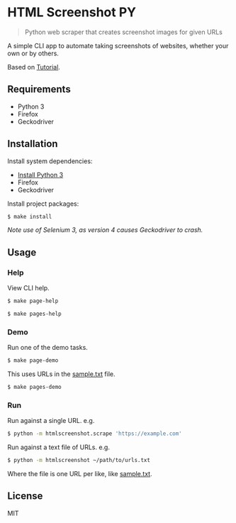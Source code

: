 # HTML Screenshot PY
> Python web scraper that creates screenshot images for given URLs

A simple CLI app to automate taking screenshots of websites, whether your own or by others.

Based on [Tutorial](https://pythonbasics.org/selenium-screenshot/).


## Requirements

- Python 3
- Firefox
- Geckodriver


## Installation

Install system dependencies:

- [Install Python 3](https://gist.github.com/MichaelCurrin/57caae30bd7b0991098e9804a9494c23)
- Firefox
- Geckodriver

Install project packages:

```sh
$ make install
```

_Note use of Selenium 3, as version 4 causes Geckodriver to crash._


## Usage

### Help

View CLI help.

```sh
$ make page-help
```

```sh
$ make pages-help
```

### Demo

Run one of the demo tasks.

```sh
$ make page-demo
```

This uses URLs in the [sample.txt](/htmlscreenshot/sample.txt) file.

```sh
$ make pages-demo
```

### Run

Run against a single URL. e.g.

```sh
$ python -m htmlscreenshot.scrape 'https://example.com'
```

Run against a text file of URLs. e.g.

```sh
$ python -m htmlscreenshot ~/path/to/urls.txt
```

Where the file is one URL per like, like [sample.txt](/htmlscreenshot/sample.txt).


## License

MIT
